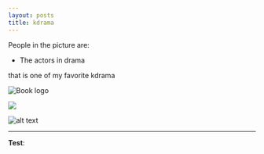 ```yaml
---
layout: posts
title: kdrama
---
```



People in the picture are:
- The actors in drama


that is one of my favorite kdrama

![Book logo](../assets/download.jpg "kdrama picture")

<img src="../assets/images/download.jpg">

![alt text](../assets/images/download.jpg "kdrama picture")

---
**Test**: 
